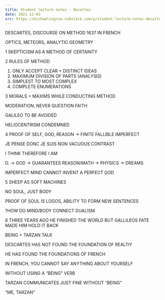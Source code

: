 ```yaml
---
title: Student lecture notes - Decartes
date: 2021-12-03
src: https://michaelsugrue.substack.com/p/student-lecture-notes-decartes
---
```



DESCARTES, DISCOURSE ON METHOD 1637 IN FRENCH

OPTICS, METEORS, ANALYTIC GEOMETRY

1 SKEPTICISM AS A METHOD OF CERTAINTY

2 RULES OF METHOD

1. ONLY ACCEPT CLEAR + DISTINCT IDEAS
2. MAXIMUM DIVISION OF PARTS (ANALYSIS)
3. SIMPLEST TO MOST COMPLEX
4. COMPLETE ENUMERATIONS

3 MORALS + MAXIMS WHILE CONDUCTING METHOD

MODERATION, NEVER QUESTION FAITH

GALILEO TO BE AVOIDED

HELIOCENTRISM CONDEMNED

4 PROOF OF SELF, GOD, REASON -> FINITE FALLIBLE IMPERFECT

JE PENSE DONC JE SUIS NON VACUOUS CONTRAST

I THINK THEREFORE I AM

D. -> GOD -> GUARANTEES REASON/MATH -> PHYSICS -> DREAMS

IMPERFECT MIND CANNOT INVENT A PERFECT GOD

5 SHEEP AS SOFT MACHINES

NO SOUL, JUST BODY

PROOF OF SOUL IS LOGOS, ABILITY TO FORM NEW SENTENCES

?HOW DO MIND/BODY CONNECT DUALISM

6 THREE YEARS AGO HE FINISHED THE WORLD BUT GALLILEOS FATE MADE HIM HOLD IT BACK

BEING + TARZAN TALK

DESCARTES HAS NOT FOUND THE FOUNDATION OF REALTIY

HE HAS FOUND THE FOUNDATIONS OF FRENCH

IN FRENCH, YOU CANNOT SAY ANYTHING ABOUT YOURSELF

WITHOUT USING A “BEING” VERB

TARZAN COMMUNICATES JUST FINE WITHOUT “BEING”

“ME, TARZAN”
